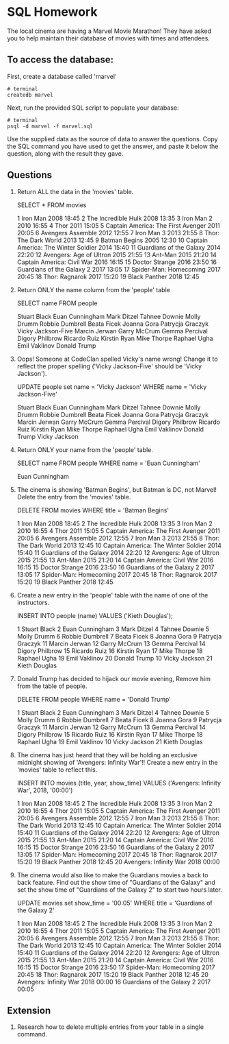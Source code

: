 # SQL Homework

The local cinema are having a Marvel Movie Marathon! They have asked you to help maintain their database of movies with times and attendees.

## To access the database:

First, create a database called 'marvel'

```
# terminal
createdb marvel
```

Next, run the provided SQL script to populate your database:

```
# terminal
psql -d marvel -f marvel.sql
```

Use the supplied data as the source of data to answer the questions. Copy the SQL command you have used to get the answer, and paste it below the question, along with the result they gave.

## Questions

1.  Return ALL the data in the 'movies' table.

    SELECT * FROM movies

    1	Iron Man	2008	18:45
    2	The Incredible Hulk	2008	13:35
    3	Iron Man 2	2010	16:55
    4	Thor	2011	15:05
    5	Captain America: The First Avenger	2011	20:05
    6	Avengers Assemble	2012	12:55
    7	Iron Man 3	2013	21:55
    8	Thor: The Dark World	2013	12:45
    9	Batman Begins	2005	12:30
    10	Captain America: The Winter Soldier	2014	15:40
    11	Guardians of the Galaxy	2014	22:20
    12	Avengers: Age of Ultron	2015	21:55
    13	Ant-Man	2015	21:20
    14	Captain America: Civil War	2016	16:15
    15	Doctor Strange	2016	23:50
    16	Guardians of the Galaxy 2	2017	13:05
    17	Spider-Man: Homecoming	2017	20:45
    18	Thor: Ragnarok	2017	15:20
    19	Black Panther	2018	12:45

2.  Return ONLY the name column from the 'people' table

    SELECT name FROM people

    Stuart Black
    Euan Cunningham
    Mark Ditzel
    Tahnee Downie
    Molly Drumm
    Robbie Dumbrell
    Beata Ficek
    Joanna Gora
    Patrycja Graczyk
    Vicky Jackson-Five
    Marcin Jerwan
    Garry McCrum
    Gemma Percival
    Digory Philbrow
    Ricardo Ruiz
    Kirstin Ryan
    Mike Thorpe
    Raphael Ugha
    Emil Vaklinov
    Donald Trump

3.  Oops! Someone at CodeClan spelled Vicky's name wrong! Change it to reflect the proper spelling
    ('Vicky  Jackson-Five' should be 'Vicky Jackson').

    UPDATE people set name = 'Vicky Jackson' WHERE name = 'Vicky Jackson-Five'

    Stuart Black
    Euan Cunningham
    Mark Ditzel
    Tahnee Downie
    Molly Drumm
    Robbie Dumbrell
    Beata Ficek
    Joanna Gora
    Patrycja Graczyk
    Marcin Jerwan
    Garry McCrum
    Gemma Percival
    Digory Philbrow
    Ricardo Ruiz
    Kirstin Ryan
    Mike Thorpe
    Raphael Ugha
    Emil Vaklinov
    Donald Trump
    Vicky Jackson

4.  Return ONLY your name from the 'people' table.

    SELECT name FROM people WHERE name = 'Euan Cunningham'

    Euan Cunningham

5.  The cinema is showing 'Batman Begins', but Batman is DC, not Marvel! Delete the entry from the 'movies' table.

    DELETE FROM movies WHERE title = 'Batman Begins'

    1	Iron Man	2008	18:45
    2	The Incredible Hulk	2008	13:35
    3	Iron Man 2	2010	16:55
    4	Thor	2011	15:05
    5	Captain America: The First Avenger	2011	20:05
    6	Avengers Assemble	2012	12:55
    7	Iron Man 3	2013	21:55
    8	Thor: The Dark World	2013	12:45
    10	Captain America: The Winter Soldier	2014	15:40
    11	Guardians of the Galaxy	2014	22:20
    12	Avengers: Age of Ultron	2015	21:55
    13	Ant-Man	2015	21:20
    14	Captain America: Civil War	2016	16:15
    15	Doctor Strange	2016	23:50
    16	Guardians of the Galaxy 2	2017	13:05
    17	Spider-Man: Homecoming	2017	20:45
    18	Thor: Ragnarok	2017	15:20
    19	Black Panther	2018	12:45

6.  Create a new entry in the 'people' table with the name of one of the instructors.

    INSERT INTO people (name) VALUES ('Kieth Douglas');

    1	Stuart Black
    2	Euan Cunningham
    3	Mark Ditzel
    4	Tahnee Downie
    5	Molly Drumm
    6	Robbie Dumbrell
    7	Beata Ficek
    8	Joanna Gora
    9	Patrycja Graczyk
    11	Marcin Jerwan
    12	Garry McCrum
    13	Gemma Percival
    14	Digory Philbrow
    15	Ricardo Ruiz
    16	Kirstin Ryan
    17	Mike Thorpe
    18	Raphael Ugha
    19	Emil Vaklinov
    20	Donald Trump
    10	Vicky Jackson
    21	Kieth Douglas

7.  Donald Trump has decided to hijack our movie evening, Remove him from the table of people.

    DELETE FROM people WHERE name = 'Donald Trump'

    1	Stuart Black
    2	Euan Cunningham
    3	Mark Ditzel
    4	Tahnee Downie
    5	Molly Drumm
    6	Robbie Dumbrell
    7	Beata Ficek
    8	Joanna Gora
    9	Patrycja Graczyk
    11	Marcin Jerwan
    12	Garry McCrum
    13	Gemma Percival
    14	Digory Philbrow
    15	Ricardo Ruiz
    16	Kirstin Ryan
    17	Mike Thorpe
    18	Raphael Ugha
    19	Emil Vaklinov
    10	Vicky Jackson
    21	Kieth Douglas

8.  The cinema has just heard that they will be holding an exclusive midnight showing of 'Avengers: Infinity War'!!   Create a new entry in the 'movies' table to reflect this.

    INSERT INTO movies (title, year, show_time) VALUES ('Avengers: Infinity War', 2018, '00:00')

    1	Iron Man	2008	18:45
    2	The Incredible Hulk	2008	13:35
    3	Iron Man 2	2010	16:55
    4	Thor	2011	15:05
    5	Captain America: The First Avenger	2011	20:05
    6	Avengers Assemble	2012	12:55
    7	Iron Man 3	2013	21:55
    8	Thor: The Dark World	2013	12:45
    10	Captain America: The Winter Soldier	2014	15:40
    11	Guardians of the Galaxy	2014	22:20
    12	Avengers: Age of Ultron	2015	21:55
    13	Ant-Man	2015	21:20
    14	Captain America: Civil War	2016	16:15
    15	Doctor Strange	2016	23:50
    16	Guardians of the Galaxy 2	2017	13:05
    17	Spider-Man: Homecoming	2017	20:45
    18	Thor: Ragnarok	2017	15:20
    19	Black Panther	2018	12:45
    20	Avengers: Infinity War	2018	00:00

9.  The cinema would also like to make the Guardians movies a back to back feature. Find out the show time of "Guardians of the Galaxy" and set the show time of "Guardians of the Galaxy 2" to start two hours later.

    UPDATE movies set show_time = '00:05' WHERE title = 'Guardians of the Galaxy 2'

    1	Iron Man	2008	18:45
    2	The Incredible Hulk	2008	13:35
    3	Iron Man 2	2010	16:55
    4	Thor	2011	15:05
    5	Captain America: The First Avenger	2011	20:05
    6	Avengers Assemble	2012	12:55
    7	Iron Man 3	2013	21:55
    8	Thor: The Dark World	2013	12:45
    10	Captain America: The Winter Soldier	2014	15:40
    11	Guardians of the Galaxy	2014	22:20
    12	Avengers: Age of Ultron	2015	21:55
    13	Ant-Man	2015	21:20
    14	Captain America: Civil War	2016	16:15
    15	Doctor Strange	2016	23:50
    17	Spider-Man: Homecoming	2017	20:45
    18	Thor: Ragnarok	2017	15:20
    19	Black Panther	2018	12:45
    20	Avengers: Infinity War	2018	00:00
    16	Guardians of the Galaxy 2	2017	00:05

## Extension

1.  Research how to delete multiple entries from your table in a single command.
